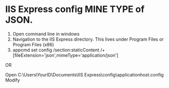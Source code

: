 ﻿# IIS Express config MINE TYPE of JSON.
1. Open command line in windows
2. Navigation to the IIS Express directory. This lives under Program Files or Program Files (x86)
3. appcmd set config /section:staticContent /+[fileExtension='json',mimeType='application/json']

OR

Open C:\Users\YourID\Documents\IIS Express\config\applicationhost.config
Modify
<mimeMap fileExtension="json" mimeType="application/json" />
